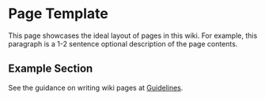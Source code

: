 # Page Template

This page showcases the ideal layout of pages in this wiki. For example, this paragraph is a 1-2 sentence optional description of the page contents.

## Example Section

See the guidance on writing wiki pages at [Guidelines](./guidelines).
